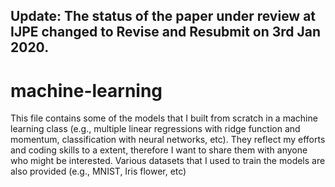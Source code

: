 Update: The status of the paper under review at IJPE changed to Revise and Resubmit on 3rd Jan 2020.
-----------------------------------------------------------------------------------------------------

# machine-learning
This file contains some of the models that I built from scratch in a machine learning class (e.g., multiple linear regressions with ridge function and momentum,  classification with neural networks, etc).
They reflect my efforts and coding skills to a extent, therefore I want to share them with anyone who might be interested.
Various datasets that I used to train the models are also provided (e.g., MNIST, Iris flower, etc)
